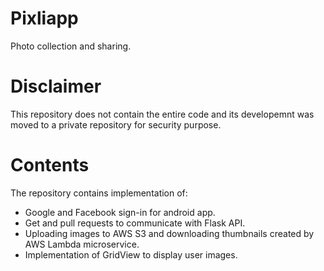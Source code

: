 # Pixliapp
Photo collection and sharing.

# Disclaimer
This repository does not contain the entire code and its developemnt was moved to a private repository for security purpose.

# Contents
The repository contains implementation of:
 - Google and Facebook sign-in for android app. 
 - Get and pull requests to communicate with Flask API.
 - Uploading images to AWS S3 and downloading thumbnails created by AWS Lambda microservice.
 - Implementation of GridView to display user images.
